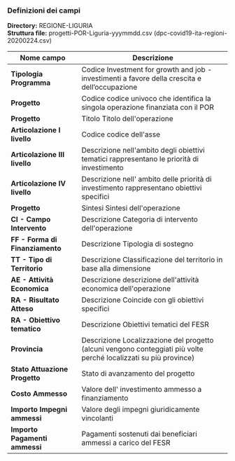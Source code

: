 ### Definizioni dei campi

**Directory:**  REGIONE-LIGURIA<br>
**Struttura file:** progetti-POR-Liguria-yyymmdd.csv (dpc-covid19-ita-regioni-20200224.csv)<br>

| Nome campo                  | Descrizione                       |
|-----------------------------|-----------------------------------|
**Tipologia Programma** | Codice	Investment for growth and job -  investimenti a favore della crescita e dell’occupazione |
**Progetto** | Codice	codice univoco che identifica la singola operazione finanziata con il POR |
**Progetto** | Titolo	Titolo dell'operazione |
**Articolazione I livello** | Codice	codice dell'asse |
**Articolazione III livello** | Descrizione	nell'ambito degli obiettivi tematici rappresentano le priorità di investimento |
**Articolazione IV livello** | Descrizione	nell' ambito delle priorità di investimento rappresentano obiettivi specifici |
**Progetto** | Sintesi	Sintesi dell'operazione |
**CI - Campo Intervento** | Descrizione	Categoria di intervento dell'operazione |
**FF - Forma di Finanziamento** | Descrizione	Tipologia di sostegno |
**TT - Tipo di Territorio** | Descrizione	Classificazione del territorio in base alla dimensione |
**AE - Attività Economica** | Descrizione	descrizione dell'attività economica dell'operazione |
**RA - Risultato Atteso** | Descrizione	Coincide con gli obiettivi specifici
**RA - Obiettivo tematico** | Descrizione	Obiettivi tematici del FESR
**Provincia** | Descrizione	Localizzazione del progetto (alcuni vengono conteggiati più volte perché localizzati su più province) |
**Stato Attuazione Progetto** |	Stato di avanzamento del progetto |
**Costo Ammesso**	| Valore dell' investimento ammesso a finanziamento |
**Importo Impegni ammessi**	| Valore degli impegni giuridicamente vincolanti |
**Importo Pagamenti ammessi** |	Pagamenti sostenuti dai beneficiari ammessi a carico del FESR |
